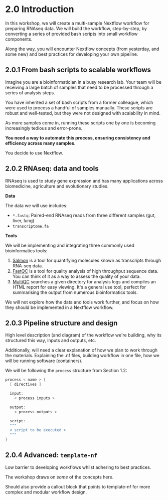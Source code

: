 # 2.0 Introduction  

In this workshop, we will create a multi-sample Nextflow workflow for
preparing RNAseq data. We will build the workflow, step-by-step, by
converting a series of provided bash scripts into small workflow components.  

Along the way, you will encounter Nextflow concepts (from yesterday, and some
new) and best practices for developing your own pipeline.  

## 2.0.1 From bash scripts to scalable workflows  

Imagine you are a bioinformatician in a busy research lab. Your team will be
receiving a large batch of samples that need to be processed through a series
of analysis steps.  

You have inherited a set of bash scripts from a former colleague, which were
used to process a handful of samples manually. These scripts are robust
and well-tested, but they were not designed with scalability in mind.  

As more samples come in, running these scripts one by one is becoming
increasingly tedious and error-prone.  

**You need a way to automate this process, ensuring consistency and efficiency
across many samples.**  

You decide to use Nextflow.  

## 2.0.2 RNAseq: data and tools  

RNAseq is used to study gene expression and has many applications across
biomedicine, agriculture and evolutionary studies.  

**Data**  

The data we will use includes:
- `*.fastq`: Paired-end RNAseq reads from three different samples (gut, liver,
lung)
- `transcriptome.fa`  

**Tools**  

We will be implementing and integrating three commonly used bioinformatics
tools:  
1. [Salmon](https://combine-lab.github.io/salmon/) is a tool for quantifying molecules known as transcripts through RNA-seq data.  
2. [FastQC](https://www.bioinformatics.babraham.ac.uk/projects/fastqc/) is a tool for quality analysis of high throughput sequence data. You can think of it as a way to assess the quality of your data.  
3. [MultiQC](https://multiqc.info/) searches a given directory for analysis logs and compiles an HTML report for easy viewing. It's a general use tool, perfect for summarising the output from numerous bioinformatics tools.  

We will not explore how the data and tools work further, and focus on how
they should be implemented in a Nextflow workflow.  

## 2.0.3 Pipeline structure and design 

High level description (and diagram) of the workflow we're building, why its structured this way, inputs and outputs, etc. 

Additionally, will need a clear explanation of how we plan to work through the materials. Explaining the .nf files, building workflow in one file, how we will be running software (containers). 

We will be following the `process` structure from Section 1.2:  

```groovy
process < name > {
  [ directives ]

  input:
    < process inputs >

  output:
    < process outputs >

  script:
  """
  < script to be executed >
  """
}
```

## 2.0.4 Advanced: `template-nf`  

Low barrier to developing workflows whilst adhering to best practices.

The workshop draws on _some_ of the concepts here.  

Should also provide a callout block that points to template-nf for more complex and modular workflow design.
